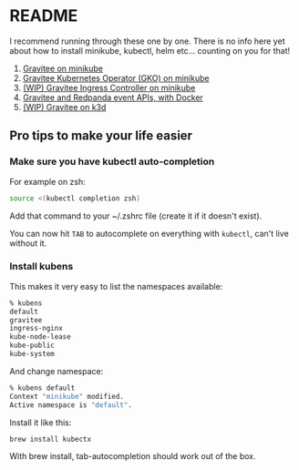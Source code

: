 # README

I recommend running through these one by one. There is no info here yet about how to install minikube, kubectl, helm etc... counting on you for that! 

1. [Gravitee on minikube](./01_gravitee_minikube/README.md)
2. [Gravitee Kubernetes Operator (GKO) on minikube](./02_GKO_minikube/README.md)
3. [(WIP) Gravitee Ingress Controller on minikube](./03_ingress_minikube/README.md)
4. [Gravitee and Redpanda event APIs, with Docker](./04_redpanda_docker/README.md)
5. [(WIP) Gravitee on k3d](./05_gravitee_k3d/README.md)

## Pro tips to make your life easier

### Make sure you have kubectl auto-completion

For example on zsh:

```sh
source <(kubectl completion zsh)
```

Add that command to your ~/.zshrc file (create it if it doesn't exist).

You can now hit `TAB` to autocomplete on everything with `kubectl`, can't live without it. 

### Install kubens

This makes it very easy to list the namespaces available: 
```sh
% kubens
default
gravitee
ingress-nginx
kube-node-lease
kube-public
kube-system
```

And change namespace: 

```sh
% kubens default
Context "minikube" modified.
Active namespace is "default".
```

Install it like this: 

```sh
brew install kubectx
```

With brew install, tab-autocompletion should work out of the box. 

